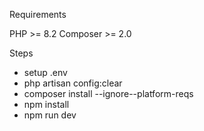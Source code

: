 Requirements

PHP >= 8.2
Composer >= 2.0


Steps

- setup .env
- php artisan config:clear
- composer install --ignore--platform-reqs
- npm install
- npm run dev
